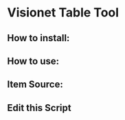 <h1>Visionet Table Tool</h1>
<h2>How to install:</h2>
<h2>How to use:</h2>
<h2>Item Source:</h2>
<h2>Edit this Script</h2>
